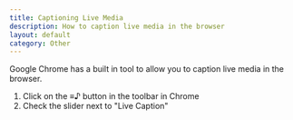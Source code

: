 ```yaml
---
title: Captioning Live Media
description: How to caption live media in the browser
layout: default
category: Other
---
```


Google Chrome has a built in tool to allow you to caption live media in the browser.

1. Click on the ≡♪ button in the toolbar in Chrome
2. Check the slider next to "Live Caption"

